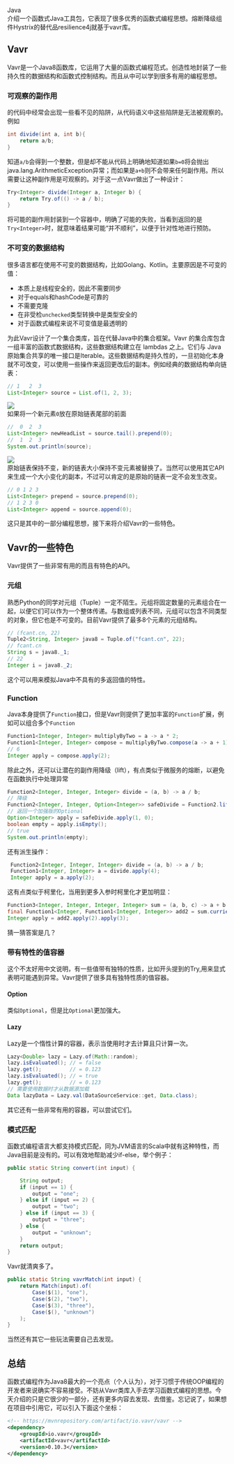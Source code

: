 Java <br />介绍一个函数式Java工具包，它表现了很多优秀的函数式编程思想。熔断降级组件Hystrix的替代品resilience4j就基于vavr库。
<a name="FmBKl"></a>
## Vavr
Vavr是一个Java8函数库，它运用了大量的函数式编程范式。创造性地封装了一些持久性的数据结构和函数式控制结构。而且从中可以学到很多有用的编程思想。
<a name="r6qOJ"></a>
### 可观察的副作用
的代码中经常会出现一些看不见的陷阱，从代码语义中这些陷阱是无法被观察的。例如
```java
int divide(int a, int b){
    return a/b;
}
```
知道`a/b`会得到一个整数，但是却不能从代码上明确地知道如果`b=0`将会抛出java.lang.ArithmeticException异常；而如果是`a+b`则不会带来任何副作用。所以需要让这种副作用是可观察的。对于这一点Vavr做出了一种设计：
```java
Try<Integer> divide(Integer a, Integer b) {
    return Try.of(() -> a / b);
}
```
将可能的副作用封装到一个容器中，明确了可能的失败，当看到返回的是`Try<Integer>`时，就意味着结果可能“并不顺利”，以便于针对性地进行预防。
<a name="yXBiX"></a>
### 不可变的数据结构
很多语言都在使用不可变的数据结构，比如Golang、Kotlin。主要原因是不可变的值：

- 本质上是线程安全的，因此不需要同步
- 对于equals和hashCode是可靠的
- 不需要克隆
- 在非受检`unchecked`类型转换中是类型安全的
- 对于函数式编程来说不可变值是最透明的

为此Vavr设计了一个集合类库，旨在代替Java中的集合框架。Vavr 的集合库包含一组丰富的函数式数据结构，这些数据结构建立在 lambdas 之上。它们与 Java 原始集合共享的唯一接口是Iterable。这些数据结构是持久性的，一旦初始化本身就不可改变，可以使用一些操作来返回更改后的副本。例如经典的数据结构单向链表：
```java
// 1   2  3
List<Integer> source = List.of(1, 2, 3);
```
![](https://cdn.nlark.com/yuque/0/2021/webp/396745/1624195973471-c5f483cf-c5cd-4623-88c6-7dab43c403db.webp#clientId=u1d6f7d28-3d1a-4&from=paste&id=u4c6a8deb&originHeight=40&originWidth=260&originalType=url&ratio=3&status=done&style=shadow&taskId=u5d303aa1-0dfe-4608-a881-2916adcdb0a)<br />如果将一个新元素`0`放在原始链表尾部的前面
```java
//  0  2  3
List<Integer> newHeadList = source.tail().prepend(0);
//  1  2  3
System.out.println(source);
```
![](https://cdn.nlark.com/yuque/0/2021/webp/396745/1624195973704-b261b13e-1993-44b7-a6c8-91ce8d0d6113.webp#clientId=u1d6f7d28-3d1a-4&from=paste&id=u632a8782&originHeight=86&originWidth=260&originalType=url&ratio=3&status=done&style=shadow&taskId=uf95d2776-e679-42f3-b722-60a1af444af)<br />原始链表保持不变，新的链表大小保持不变元素被替换了。当然可以使用其它API来生成一个大小变化的副本，不过可以肯定的是原始的链表一定不会发生改变。
```java
// 0 1 2 3
List<Integer> prepend = source.prepend(0);
// 1 2 3 0
List<Integer> append = source.append(0);
```
这只是其中的一部分编程思想，接下来将介绍Vavr的一些特色。
<a name="wyGKm"></a>
## Vavr的一些特色
Vavr提供了一些非常有用的而且有特色的API。
<a name="iBxYR"></a>
### 元组
熟悉Python的同学对元组（Tuple）一定不陌生。元组将固定数量的元素组合在一起，以便它们可以作为一个整体传递。与数组或列表不同，元组可以包含不同类型的对象，但它也是不可变的。目前Vavr提供了最多8个元素的元组结构。
```java
// (fcant.cn, 22)
Tuple2<String, Integer> java8 = Tuple.of("fcant.cn", 22); 
// fcant.cn
String s = java8._1; 
// 22
Integer i = java8._2;
```
这个可以用来模拟Java中不具有的多返回值的特性。
<a name="JmISc"></a>
### Function
Java本身提供了`Function`接口，但是Vavr则提供了更加丰富的`Function`扩展，例如可以组合多个`Function`
```java
Function1<Integer, Integer> multiplyByTwo = a -> a * 2;
Function1<Integer, Integer> compose = multiplyByTwo.compose(a -> a + 1);
// 6
Integer apply = compose.apply(2);
```
除此之外，还可以让潜在的副作用降级（lift），有点类似于微服务的熔断，以避免在函数执行中处理异常
```java
Function2<Integer, Integer, Integer> divide = (a, b) -> a / b;
// 降级 
Function2<Integer, Integer, Option<Integer>> safeDivide = Function2.lift(divide);
// 返回一个加强版的Optional
Option<Integer> apply = safeDivide.apply(1, 0);
boolean empty = apply.isEmpty();
// true
System.out.println(empty);
```
还有派生操作：
```java
 Function2<Integer, Integer, Integer> divide = (a, b) -> a / b;
 Function1<Integer, Integer> a = divide.apply(4);
 Integer apply = a.apply(2);
```
这有点类似于柯里化，当用到更多入参时柯里化才更加明显：
```java
Function3<Integer, Integer, Integer, Integer> sum = (a, b, c) -> a + b + c;
final Function1<Integer, Function1<Integer, Integer>> add2 = sum.curried().apply(1);
Integer apply = add2.apply(2).apply(3);
```
猜一猜答案是几？
<a name="PcUvL"></a>
### 带有特性的值容器
这个不太好用中文说明，有一些值带有独特的性质，比如开头提到的Try,用来显式表明可能遇到异常。Vavr提供了很多具有独特性质的值容器。
<a name="MT8Jv"></a>
#### Option
类似`Optional`，但是比`Optional`更加强大。
<a name="M4xow"></a>
#### Lazy
Lazy是一个惰性计算的容器，表示当使用时才去计算且只计算一次。
```java
Lazy<Double> lazy = Lazy.of(Math::random);
lazy.isEvaluated(); // = false
lazy.get();         // = 0.123  
lazy.isEvaluated(); // = true
lazy.get();         // = 0.123 
// 需要使用数据时才从数据源加载
Data lazyData = Lazy.val(DataSourceService::get, Data.class);
```
其它还有一些非常有用的容器，可以尝试它们。
<a name="eP39J"></a>
### 模式匹配
函数式编程语言大都支持模式匹配，同为JVM语言的Scala中就有这种特性，而Java目前是没有的。可以有效地帮助减少if-else，举个例子：
```java
public static String convert(int input) {

    String output;
    if (input == 1) {
        output = "one";
    } else if (input == 2) {
        output = "two";
    } else if (input == 3) {
        output = "three";
    } else {
        output = "unknown";
    }
    return output;
}
```
Vavr就清爽多了。
```java
public static String vavrMatch(int input) {
    return Match(input).of(
        Case($(1), "one"),
        Case($(2), "two"),
        Case($(3), "three"),
        Case($(), "unknown")
    );
}
```
当然还有其它一些玩法需要自己去发现。
<a name="r0p9M"></a>
## 总结
函数式编程作为Java8最大的一个亮点（个人认为），对于习惯于传统OOP编程的开发者来说确实不容易接受。不妨从Vavr类库入手去学习函数式编程的思想。今天介绍的只是它很少的一部分，还有更多内容去发现、去借鉴。忘记说了，如果想在项目中引用它，可以引入下面这个坐标：
```xml
<!-- https://mvnrepository.com/artifact/io.vavr/vavr -->
<dependency>
    <groupId>io.vavr</groupId>
    <artifactId>vavr</artifactId>
    <version>0.10.3</version>
</dependency>
```
